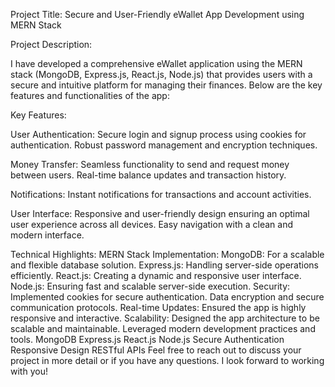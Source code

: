Project Title: Secure and User-Friendly eWallet App Development using MERN Stack

Project Description:

I have developed a comprehensive eWallet application using the MERN stack (MongoDB, Express.js, React.js, Node.js) that provides users with a secure and intuitive platform for managing their finances. Below are the key features and functionalities of the app:

Key Features:

User Authentication:
Secure login and signup process using cookies for authentication.
Robust password management and encryption techniques.

Money Transfer:
Seamless functionality to send and request money between users.
Real-time balance updates and transaction history.

Notifications:
Instant notifications for transactions and account activities.

User Interface:
Responsive and user-friendly design ensuring an optimal user experience across all devices.
Easy navigation with a clean and modern interface.

Technical Highlights:
MERN Stack Implementation:
MongoDB: For a scalable and flexible database solution.
Express.js: Handling server-side operations efficiently.
React.js: Creating a dynamic and responsive user interface.
Node.js: Ensuring fast and scalable server-side execution.
Security:
Implemented cookies for secure authentication.
Data encryption and secure communication protocols.
Real-time Updates:
Ensured the app is highly responsive and interactive.
Scalability:
Designed the app architecture to be scalable and maintainable.
Leveraged modern development practices and tools.
MongoDB
Express.js
React.js
Node.js
Secure Authentication
Responsive Design
RESTful APIs
Feel free to reach out to discuss your project in more detail or if you have any questions. I look forward to working with you!
